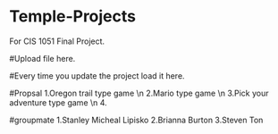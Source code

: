 # Temple-Projects
For CIS 1051 Final Project. 

#Upload file here.

#Every time you update the project load it here.

#Propsal
1.Oregon trail type game
\n
2.Mario type game
\n
3.Pick your adventure type game
\n
4.



#groupmate
1.Stanley Micheal Lipisko 
2.Brianna Burton 
3.Steven Ton 
